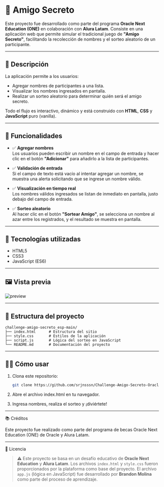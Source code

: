 # 🎁 Amigo Secreto

Este proyecto fue desarrollado como parte del programa **Oracle Next Education (ONE)** en colaboración con **Alura Latam**. Consiste en una aplicación web que permite simular el tradicional juego de **"Amigo Secreto"**, facilitando la recolección de nombres y el sorteo aleatorio de un participante.

---

## 📌 Descripción

La aplicación permite a los usuarios:

- Agregar nombres de participantes a una lista.
- Visualizar los nombres ingresados en pantalla.
- Realizar un sorteo aleatorio para determinar quién será el amigo secreto.

Todo el flujo es interactivo, dinámico y está construido con **HTML**, **CSS** y **JavaScript** puro (vanilla).

---

## 🧠 Funcionalidades

- ✅ **Agregar nombres**  
  Los usuarios pueden escribir un nombre en el campo de entrada y hacer clic en el botón **"Adicionar"** para añadirlo a la lista de participantes.

- ✅ **Validación de entrada**  
  Si el campo de texto está vacío al intentar agregar un nombre, se muestra una alerta solicitando que se ingrese un nombre válido.

- ✅ **Visualización en tiempo real**  
  Los nombres válidos ingresados se listan de inmediato en pantalla, justo debajo del campo de entrada.

- ✅ **Sorteo aleatorio**  
  Al hacer clic en el botón **"Sortear Amigo"**, se selecciona un nombre al azar entre los registrados, y el resultado se muestra en pantalla.

---

## 🚀 Tecnologías utilizadas

- HTML5  
- CSS3  
- JavaScript (ES6)

---

## 🖼️ Vista previa

![preview](./preview.png)

---

## 📁 Estructura del proyecto

```text
challenge-amigo-secreto_esp-main/
├── index.html      # Estructura del sitio
├── style.css       # Estilos de la aplicación
├── script.js       # Lógica del sorteo en JavaScript
└── README.md       # Documentación del proyecto
```


---

## 👨‍💻 Cómo usar

1. Clona este repositorio:
   ```bash
   git clone https://github.com/srjnsssn/Challenge-Amigo-Secreto-Oracle-One.git
   
2. Abre el archivo index.html en tu navegador.

3. Ingresa nombres, realiza el sorteo y ¡diviértete!

---

📚 Créditos

Este proyecto fue realizado como parte del programa de becas Oracle Next Education (ONE) de Oracle y Alura Latam.

---

📝 Licencia

> ⚠️ Este proyecto se basa en un desafío educativo de **Oracle Next Education** y **Alura Latam**.
> Los archivos `index.html` y `style.css` fueron proporcionados por la plataforma como base del proyecto.
> El archivo `app.js` (lógica en JavaScript) fue desarrollado por **Brandon Molina** como parte del proceso de aprendizaje.

